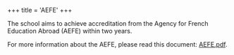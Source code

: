 +++
title = 'AEFE'
+++

The school aims to achieve accreditation from the Agency for French Education Abroad (AEFE) within two years.

For more information about the AEFE, please read this document: [AEFE.pdf](https://ecole-francaise.nz/aefe.pdf).
